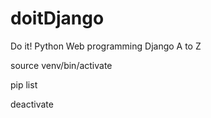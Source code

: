 # doitDjango
Do it! Python Web programming Django A to Z

source venv/bin/activate

pip list

deactivate
